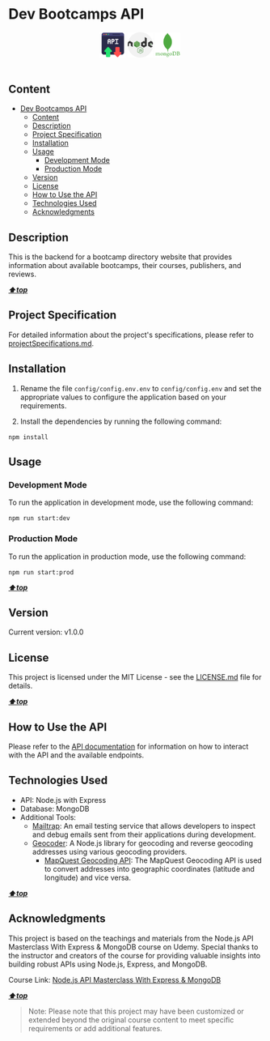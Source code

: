 # Dev Bootcamps API

<div align="center" width=100%>
    &emsp;
    <img src="./dev-data/pic/api.png" alt="api" width=10%" />
    <img src="./dev-data/pic/nodejs.png" alt="nodejs" width=10%" />
    <img src="./dev-data/pic/mongodb.png" alt="mongodb" width=10%" />
</div>
<br>

## Content

<!-- TOC -->

-   [Dev Bootcamps API](#dev-bootcamps-api)
    -   [Content](#content)
    -   [Description](#description)
    -   [Project Specification](#project-specification)
    -   [Installation](#installation)
    -   [Usage](#usage)
        -   [Development Mode](#development-mode)
        -   [Production Mode](#production-mode)
    -   [Version](#version)
    -   [License](#license)
    -   [How to Use the API](#how-to-use-the-api)
    -   [Technologies Used](#technologies-used)
    -   [Acknowledgments](#acknowledgments)

<!-- /TOC -->

## Description

This is the backend for a bootcamp directory website that provides information about available bootcamps, their courses, publishers, and reviews.

**_[⬆️top](#content)_**

## Project Specification

For detailed information about the project's specifications, please refer to [projectSpecifications.md](./docs/projectSpecifications.md).

## Installation

1. Rename the file `config/config.env.env` to `config/config.env` and set the appropriate values to configure the application based on your requirements.

2. Install the dependencies by running the following command:

```
npm install
```

## Usage

### Development Mode

To run the application in development mode, use the following command:

```
npm run start:dev
```

### Production Mode

To run the application in production mode, use the following command:

```
npm run start:prod
```

**_[⬆️top](#content)_**

## Version

Current version: v1.0.0

## License

This project is licensed under the MIT License - see the [LICENSE.md](./LICENSE) file for details.

**_[⬆️top](#content)_**

## How to Use the API

Please refer to the [API documentation](https://m7moudgadallah.github.io/devBootcampAPI/) for information on how to interact with the API and the available endpoints.

## Technologies Used

-   API: Node.js with Express
-   Database: MongoDB
-   Additional Tools:
    -   [Mailtrap](https://mailtrap.io/): An email testing service that allows developers to inspect and debug emails sent from their applications during development.
    -   [Geocoder](https://www.npmjs.com/package/node-geocoder): A Node.js library for geocoding and reverse geocoding addresses using various geocoding providers.
        -   [MapQuest Geocoding API](https://developer.mapquest.com/documentation/geocoding-api/): The MapQuest Geocoding API is used to convert addresses into geographic coordinates (latitude and longitude) and vice versa.

**_[⬆️top](#content)_**

## Acknowledgments

This project is based on the teachings and materials from the Node.js API Masterclass With Express & MongoDB course on Udemy. Special thanks to the instructor and creators of the course for providing valuable insights into building robust APIs using Node.js, Express, and MongoDB.

Course Link: [Node.js API Masterclass With Express & MongoDB](https://www.udemy.com/course/nodejs-api-masterclass/)

**_[⬆️top](#content)_**

> Note: Please note that this project may have been customized or extended beyond the original course content to meet specific requirements or add additional features.
